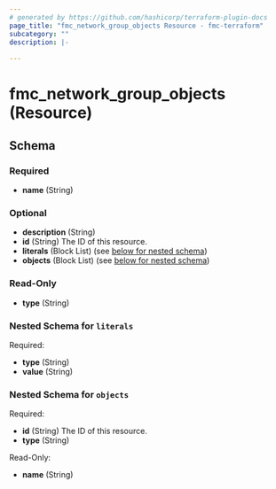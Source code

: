 ```yaml
---
# generated by https://github.com/hashicorp/terraform-plugin-docs
page_title: "fmc_network_group_objects Resource - fmc-terraform"
subcategory: ""
description: |-
  
---
```


# fmc_network_group_objects (Resource)





<!-- schema generated by tfplugindocs -->
## Schema

### Required

- **name** (String)

### Optional

- **description** (String)
- **id** (String) The ID of this resource.
- **literals** (Block List) (see [below for nested schema](#nestedblock--literals))
- **objects** (Block List) (see [below for nested schema](#nestedblock--objects))

### Read-Only

- **type** (String)

<a id="nestedblock--literals"></a>
### Nested Schema for `literals`

Required:

- **type** (String)
- **value** (String)


<a id="nestedblock--objects"></a>
### Nested Schema for `objects`

Required:

- **id** (String) The ID of this resource.
- **type** (String)

Read-Only:

- **name** (String)


